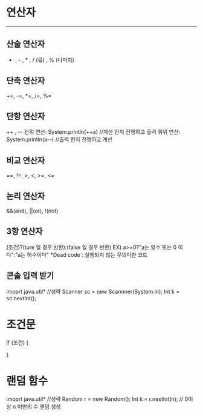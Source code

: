 
# 연산자
-------------
  
## 산술 연산자 
+ , - , * , / (몫) , % (나머지)
  
## 단축 연산자
+=, -=, *=, /=, %=
  
## 단항 연산자
++ , --
전위 연산: System.println(++a) //계산 먼저 진행하고 츨력
휘위 연산: System.println(a--) //츨력 먼저 진행하고 계산 
  
## 비교 연산자
==, !=, >, <, >=, <= 
  
## 논리 연산자
&&(and), ||(or), !(not)
  
## 3항 연산자 
(조건)?(ture 일 경우 반환):(false 일 경우 반환)
EX)
a>=0?"a는 양수 또는 0 이다":"a는 허수이다"
*Dead code : 실행되지 않는 무의미한 코드

## 콘솔 입력 받기
imoprt java.util* 
//생략
Scanner sc = new Scannner(System.in);
Int k = sc.nextInt();

# 조건문
If (조건) {
  
}

# 랜덤 함수
imoprt java.util* 
//생략
Random r = new Random();
Int k = r.nextInt(n); // 0이상 n 미만의 수 랜덤 생성








